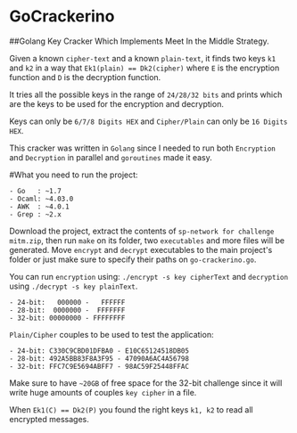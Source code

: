 # GoCrackerino
##Golang Key Cracker Which Implements Meet In the Middle Strategy.

Given a known `cipher-text` and a known `plain-text`, it finds two keys `k1` and `k2` in a way that `Ek1(plain) == Dk2(cipher)`
where `E` is the encryption function and `D` is the decryption function.

It tries all the possible keys in the range of `24/28/32 bits` and prints which are the keys to be used for the encryption and decryption.

Keys can only be `6/7/8 Digits HEX` and `Cipher/Plain` can only be `16 Digits HEX`.

This cracker was written in `Golang` since I needed to run both `Encryption` and `Decryption` in parallel and `goroutines` made it easy.

#What you need to run the project:

    - Go   : ~1.7
    - Ocaml: ~4.03.0
    - AWK  : ~4.0.1
    - Grep : ~2.x
    
Download the project, extract the contents of `sp-network for challenge mitm.zip`, then run `make` on its folder, two `executables` and more files will be generated. Move `encrypt` and `decrypt` executables to the main project's folder or just make sure to specify their paths on `go-crackerino.go`.

You can run `encryption` using: `./encrypt -s key cipherText` and `decryption` using `./decrypt -s key plainText`.

    - 24-bit:   000000 -   FFFFFF
    - 28-bit:  0000000 -  FFFFFFF
    - 32-bit: 00000000 - FFFFFFFF

`Plain/Cipher` couples to be used to test the application:

    - 24-bit: C330C9CBD01DFBA0 - E10C65124518DB05
    - 28-bit: 492A5BB83F8A3F95 - 47090A6AC4A56798
    - 32-bit: FFC7C9E5694ABFF7 - 98AC59F25448FFAC
    
Make sure to have `~20GB` of free space for the 32-bit challenge since it will write huge amounts of couples `key cipher` in a file.

When `Ek1(C) == Dk2(P)` you found the right keys `k1, k2` to read all encrypted messages.
